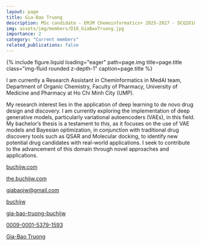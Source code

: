 ```yaml
---
layout: page
title: Gia-Bao Truong
description: MSc candidate - EMJM Chemoinformatics+ 2025-2027 - DCQ2018
img: assets/img/members/D18_GiaBaoTruong.jpg
importance: 2
category: "Current members"
related_publications: false
---
```


<div class="row">
    <div class="col-sm-2"></div>
    <div class="col-sm mt-3 mt-md-0">
        {% include figure.liquid loading="eager" path=page.img title=page.title class="img-fluid rounded z-depth-1" caption=page.title %}
    </div>
    <div class="col-sm-2"></div>
</div>

I am currently a Research Assistant in Cheminformatics in MedAI team, Department of Organic Chemistry, Faculty of Pharmacy, University of Medicine and Pharmacy at Ho Chi Minh City (UMP).

My research interest lies in the application of deep learning to de novo drug design and discovery. I am currently exploring the implementation of deep generative models, particularly variational autoencoders (VAEs), in this field. My bachelor’s thesis is a testament to this, as it focuses on the use of VAE models and Bayesian optimization, in conjunction with traditional drug discovery tools such as QSAR and Molecular docking, to identify new potential drug candidates with real-world applications. I seek to contribute to the advancement of this domain through novel approaches and applications.

<a href="https://buchijw.com" title="buchijw.com"><i class="fa-solid fa-house-chimney"></i> buchijw.com</a>

<a href="https://the.buchijw.com" title="the.buchijw.com"><i class="fa-solid fa-code"></i> the.buchijw.com</a>

<a href="mailto:giabaojw@gmail.com" title="email"><i class="fa-solid fa-envelope"></i> giabaojw@gmail.com</a>

<a href="https://github.com/buchijw" title="GitHub"><i class="fa-brands fa-github"></i> buchijw</a>

<a href="https://www.linkedin.com/in/gia-bao-truong-buchijw" title="LinkedIn"><i class="fa-brands fa-linkedin"></i> gia-bao-truong-buchijw</a>

<a href="https://orcid.org/0009-0001-5379-1593" title="ORCID"><i class="ai ai-orcid"></i> 0009-0001-5379-1593</a>

<a href="https://scholar.google.com/citations?user=KcpYBy8AAAAJ" title="Google Scholar"><i class="ai ai-google-scholar"></i> Gia-Bao Truong</a>
